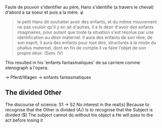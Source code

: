 Faute de pouvoir s'identifier au pére, Hans s'identifie (a travers le cheval) d'abord a sa soeur et puis a la mére.   φ

>le petit Hans dit souhaiter avoir des enfants, et du même mouvement ne pas vouloir qu'il y en ait d'autres, il a le désir d'avoir des enfants imaginaires, pour autant que toute la situation s'est résolue par une identification au désir maternel. Il aura des enfants de son rêve, de son esprit, il aura des enfants pour tout dire, structurés à la mode du phallus maternel, dont en fin de compte il va faire l'objet de son propre désir. (Sem. IV)

This resulted in his 'enfants fantasmatiques' de sa carriere comme stenograph a l'opera. 

-> Pferd/Wagen -> enfants fantasmatiques

## The divided Other
The discourse of science: S1 -> S2
No interest in the real(s)
Because to recognise that the Other is divided (A/) 
Is to recognise that the Subject is divided ($)
The subject cannot do without his object a
He will pass to the act before losing it
